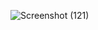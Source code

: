 
![Screenshot (121)](https://github.com/Nandhini-php-Developer/Join_table_MYSQL/assets/164607559/145716a2-bf7f-4fbf-9029-a0a2b8470add)
